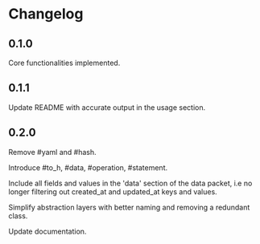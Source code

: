 # Changelog

## 0.1.0
Core functionalities implemented.

## 0.1.1
Update README with accurate output in the usage section.

## 0.2.0
Remove #yaml and #hash.

Introduce #to_h, #data, #operation, #statement.

Include all fields and values in the 'data' section of the data packet, i.e no longer filtering out created_at and updated_at keys and values.

Simplify abstraction layers with better naming and removing a redundant class.

Update documentation.